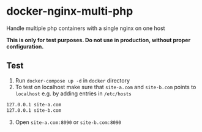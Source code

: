 # docker-nginx-multi-php
Handle multiple php containers with a single nginx on one host  

**This is only for test purposes. Do not use in production, without proper configuration.**

## Test
1. Run `docker-compose up -d` in `docker` directory
2. To test on localhost make sure that `site-a.com` and `site-b.com` points to `localhost` e.g. by adding entries in `/etc/hosts`
```bash
127.0.0.1 site-a.com
127.0.0.1 site-b.com
```
3. Open `site-a.com:8090` or `site-b.com:8090`
